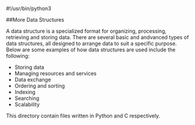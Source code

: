 #!/usr/bin/python3

##More Data Structures

A data structure is a specialized format for organizing, processing, retrieving and storing data. There are several basic and andvanced types of data structures, all designed to arrange data to suit a specific purpose.
	Below are some examples of how data structures are used include the following:
- Storing data
- Managing resources and services
- Data exchange
- Ordering and sorting
- Indexing
- Searching
- Scalability

This directory contain files written in Python and C respectively.
